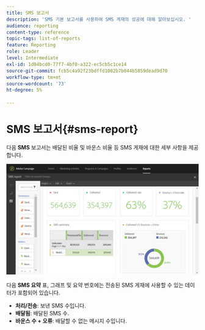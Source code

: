 ```yaml
---
title: SMS 보고서
description: 'SMS 기본 보고서를 사용하여 SMS 게재의 성공에 대해 알아보십시오. '
audience: reporting
content-type: reference
topic-tags: list-of-reports
feature: Reporting
role: Leader
level: Intermediate
exl-id: 1d04bcd0-77f7-4bf0-a322-ec5cb5c1ce14
source-git-commit: fcb5c4a92f23bdffd1082b7b044b5859dead9d70
workflow-type: tm+mt
source-wordcount: '73'
ht-degree: 5%

---
```


# SMS 보고서{#sms-report}

다음 **SMS** 보고서는 배달된 비율 및 바운스 비율 등 SMS 게재에 대한 세부 사항을 제공합니다.

![](assets/dynamic_report_sms.png)

다음 **SMS 요약** 표, 그래프 및 요약 번호에는 전송된 SMS 게재에 사용할 수 있는 데이터가 포함되어 있습니다.

* **처리/전송**: 보낸 SMS 수입니다.
* **배달됨**: 배달된 SMS 수.
* **바운스 수 + 오류**: 배달할 수 없는 메시지 수입니다.

